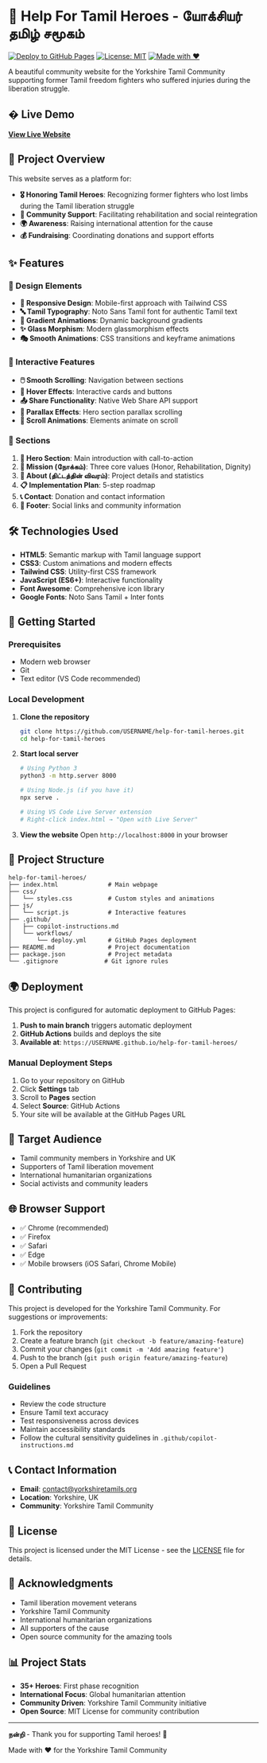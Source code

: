 # 🌟 Help For Tamil Heroes - யோக்சியர் தமிழ் சமூகம்

[![Deploy to GitHub Pages](https://github.com/USERNAME/help-for-tamil-heroes/actions/workflows/deploy.yml/badge.svg)](https://github.com/USERNAME/help-for-tamil-heroes/actions/workflows/deploy.yml)
[![License: MIT](https://img.shields.io/badge/License-MIT-yellow.svg)](https://opensource.org/licenses/MIT)
[![Made with ❤️](https://img.shields.io/badge/Made%20with-❤️-red.svg)](https://github.com/USERNAME/help-for-tamil-heroes)

A beautiful community website for the Yorkshire Tamil Community supporting former Tamil freedom fighters who suffered injuries during the liberation struggle.

## � Live Demo

**[View Live Website](https://USERNAME.github.io/help-for-tamil-heroes/)**

## 🏅 Project Overview

This website serves as a platform for:
- **🎖️ Honoring Tamil Heroes**: Recognizing former fighters who lost limbs during the Tamil liberation struggle
- **🤝 Community Support**: Facilitating rehabilitation and social reintegration
- **🌍 Awareness**: Raising international attention for the cause
- **💰 Fundraising**: Coordinating donations and support efforts

## ✨ Features

### 🎨 Design Elements
- **📱 Responsive Design**: Mobile-first approach with Tailwind CSS
- **🔤 Tamil Typography**: Noto Sans Tamil font for authentic Tamil text
- **🌈 Gradient Animations**: Dynamic background gradients
- **✨ Glass Morphism**: Modern glassmorphism effects
- **🎭 Smooth Animations**: CSS transitions and keyframe animations

### 🎯 Interactive Features
- **🖱️ Smooth Scrolling**: Navigation between sections
- **🎨 Hover Effects**: Interactive cards and buttons
- **📤 Share Functionality**: Native Web Share API support
- **🌌 Parallax Effects**: Hero section parallax scrolling
- **📜 Scroll Animations**: Elements animate on scroll

### 📑 Sections
1. **🚀 Hero Section**: Main introduction with call-to-action
2. **🎯 Mission (நோக்கம்)**: Three core values (Honor, Rehabilitation, Dignity)
3. **📖 About (திட்டத்தின் விவரம்)**: Project details and statistics
4. **📋 Implementation Plan**: 5-step roadmap
5. **📞 Contact**: Donation and contact information
6. **🔗 Footer**: Social links and community information

## 🛠️ Technologies Used

- **HTML5**: Semantic markup with Tamil language support
- **CSS3**: Custom animations and modern effects
- **Tailwind CSS**: Utility-first CSS framework
- **JavaScript (ES6+)**: Interactive functionality
- **Font Awesome**: Comprehensive icon library
- **Google Fonts**: Noto Sans Tamil + Inter fonts

## 🚀 Getting Started

### Prerequisites
- Modern web browser
- Git
- Text editor (VS Code recommended)

### Local Development

1. **Clone the repository**
   ```bash
   git clone https://github.com/USERNAME/help-for-tamil-heroes.git
   cd help-for-tamil-heroes
   ```

2. **Start local server**
   ```bash
   # Using Python 3
   python3 -m http.server 8000
   
   # Using Node.js (if you have it)
   npx serve .
   
   # Using VS Code Live Server extension
   # Right-click index.html → "Open with Live Server"
   ```

3. **View the website**
   Open `http://localhost:8000` in your browser

## 📁 Project Structure

```
help-for-tamil-heroes/
├── index.html              # Main webpage
├── css/
│   └── styles.css          # Custom styles and animations
├── js/
│   └── script.js           # Interactive features
├── .github/
│   ├── copilot-instructions.md
│   └── workflows/
│       └── deploy.yml      # GitHub Pages deployment
├── README.md               # Project documentation
├── package.json            # Project metadata
└── .gitignore             # Git ignore rules
```

## 🌍 Deployment

This project is configured for automatic deployment to GitHub Pages:

1. **Push to main branch** triggers automatic deployment
2. **GitHub Actions** builds and deploys the site
3. **Available at**: `https://USERNAME.github.io/help-for-tamil-heroes/`

### Manual Deployment Steps
1. Go to your repository on GitHub
2. Click **Settings** tab
3. Scroll to **Pages** section
4. Select **Source**: GitHub Actions
5. Your site will be available at the GitHub Pages URL

## 🎯 Target Audience

- Tamil community members in Yorkshire and UK
- Supporters of Tamil liberation movement
- International humanitarian organizations
- Social activists and community leaders

## 🌐 Browser Support

- ✅ Chrome (recommended)
- ✅ Firefox
- ✅ Safari
- ✅ Edge
- ✅ Mobile browsers (iOS Safari, Chrome Mobile)

## 🤝 Contributing

This project is developed for the Yorkshire Tamil Community. For suggestions or improvements:

1. Fork the repository
2. Create a feature branch (`git checkout -b feature/amazing-feature`)
3. Commit your changes (`git commit -m 'Add amazing feature'`)
4. Push to the branch (`git push origin feature/amazing-feature`)
5. Open a Pull Request

### Guidelines
- Review the code structure
- Ensure Tamil text accuracy
- Test responsiveness across devices
- Maintain accessibility standards
- Follow the cultural sensitivity guidelines in `.github/copilot-instructions.md`

## 📞 Contact Information

- **Email**: contact@yorkshiretamils.org
- **Location**: Yorkshire, UK
- **Community**: Yorkshire Tamil Community

## 📄 License

This project is licensed under the MIT License - see the [LICENSE](LICENSE) file for details.

## 🙏 Acknowledgments

- Tamil liberation movement veterans
- Yorkshire Tamil Community
- International humanitarian organizations
- All supporters of the cause
- Open source community for the amazing tools

## 📊 Project Stats

- **35+ Heroes**: First phase recognition
- **International Focus**: Global humanitarian attention
- **Community Driven**: Yorkshire Tamil Community initiative
- **Open Source**: MIT License for community contribution

---

**நன்றி** - Thank you for supporting Tamil heroes! 🌟

Made with ❤️ for the Yorkshire Tamil Community
